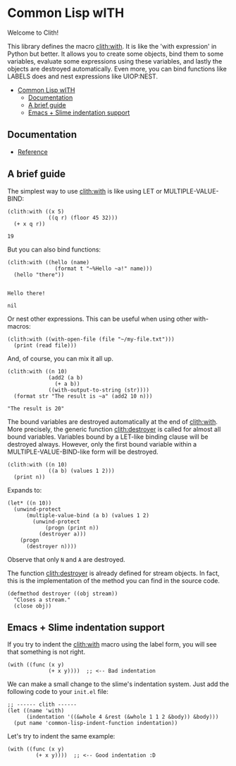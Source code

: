 <a id="header-adp-github-headertag614"></a>
# Common Lisp wITH

Welcome to Clith\!

This library defines the macro [clith\:with](/docs/reference.md#function-clith-with)\. It is like the \'with expression\' in Python but better\. It allows you to create some objects\, bind them to some variables\, evaluate some expressions using these variables\, and lastly the objects are destroyed automatically\. Even more\, you can bind functions like LABELS does and nest expressions like UIOP\:NEST\.

* [Common Lisp wITH](/README.md#header-adp-github-headertag614)
  * [Documentation](/README.md#header-adp-github-headertag615)
  * [A brief guide](/README.md#header-adp-github-headertag616)
  * [Emacs \+ Slime indentation support](/README.md#header-adp-github-headertag629)


<a id="header-adp-github-headertag615"></a>
## Documentation

* [Reference](/docs/reference.md#header-adp-github-reference)


<a id="header-adp-github-headertag616"></a>
## A brief guide

The simplest way to use [clith\:with](/docs/reference.md#function-clith-with) is like using LET or MULTIPLE\-VALUE\-BIND\:

`````common-lisp
(clith:with ((x 5)
             ((q r) (floor 45 32)))
  (+ x q r))
`````
`````common-lisp
19
`````

But you can also bind functions\:

`````common-lisp
(clith:with ((hello (name)
               (format t "~%Hello ~a!" name)))
  (hello "there"))
`````
`````text

Hello there!
`````
`````common-lisp
nil
`````

Or nest other expressions\. This can be useful when using other with\- macros\:

`````common-lisp
(clith:with ((with-open-file (file "~/my-file.txt")))
  (print (read file)))
`````

And\, of course\, you can mix it all up\.

`````common-lisp
(clith:with ((n 10)
             (add2 (a b)
               (+ a b))
             ((with-output-to-string (str))))
  (format str "The result is ~a" (add2 10 n)))
`````
`````common-lisp
"The result is 20"
`````

The bound variables are destroyed automatically at the end of [clith\:with](/docs/reference.md#function-clith-with)\. More precisely\, the generic function [clith\:destroyer](/docs/reference.md#function-clith-destroyer) is called for almost all bound variables\. Variables bound by a LET\-like binding clause will be destroyed always\. However\, only the first bound variable within a MULTIPLE\-VALUE\-BIND\-like form will be destroyed\.

`````common-lisp
(clith:with ((n 10)
             ((a b) (values 1 2)))
  (print n))
`````

Expands to\:

`````common-lisp
(let* ((n 10))
  (unwind-protect
      (multiple-value-bind (a b) (values 1 2)
        (unwind-protect
            (progn (print n))
          (destroyer a)))
    (progn
      (destroyer n))))
`````

Observe that only ``` N ``` and ``` A ``` are destroyed\.

The function [clith\:destroyer](/docs/reference.md#function-clith-destroyer) is already defined for stream objects\. In fact\, this is the implementation of the method you can find in the source code\.

`````common-lisp
(defmethod destroyer ((obj stream))
  "Closes a stream."
  (close obj))
`````

<a id="header-adp-github-headertag629"></a>
## Emacs \+ Slime indentation support

If you try to indent the [clith\:with](/docs/reference.md#function-clith-with) macro using the label form\, you will see that something is not right\.

`````common-lisp
(with ((func (x y)
             (+ x y))))  ;; <-- Bad indentation
`````

We can make a small change to the slime\'s indentation system\. Just add the following code to your ``` init.el ``` file\:

`````emacs-lisp
;; ------ clith ------
(let ((name 'with)
      (indentation '((&whole 4 &rest (&whole 1 1 2 &body)) &body)))
  (put name 'common-lisp-indent-function indentation))
`````

Let\'s try to indent the same example\:

`````common-lisp
(with ((func (x y)
         (+ x y))))  ;; <-- Good indentation :D
`````
